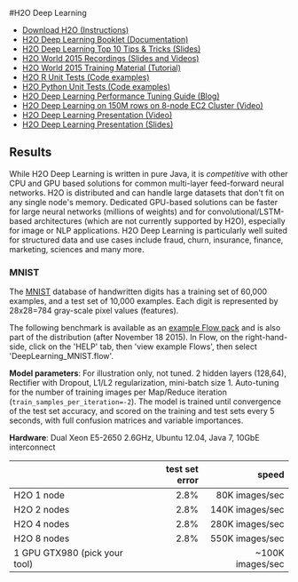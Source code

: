 #H2O Deep Learning

* [Download H2O (Instructions)](http://h2o.ai/download)
* [H2O Deep Learning Booklet (Documentation)](http://h2o.ai/resources)
* [H2O Deep Learning Top 10 Tips & Tricks (Slides)](http://www.slideshare.net/0xdata/h2o-world-top-10-deep-learning-tips-tricks-arno-candel)
* [H2O World 2015 Recordings (Slides and Videos)](http://h2oworld.h2o.ai)
* [H2O World 2015 Training Material (Tutorial)](https://github.com/h2oai/h2o-world-2015-training/tree/master/tutorials/deeplearning)
* [H2O R Unit Tests (Code examples)](https://github.com/h2oai/h2o-3/tree/master/h2o-r/tests/testdir_algos/deeplearning)
* [H2O Python Unit Tests (Code examples)](https://github.com/h2oai/h2o-3/tree/master/h2o-py/tests/testdir_algos/deeplearning)
* [H2O Deep Learning Performance Tuning Guide (Blog)](http://h2o.ai/blog/2015/08/deep-learning-performance/)
* [H2O Deep Learning on 150M rows on 8-node EC2 Cluster (Video)](https://www.youtube.com/watch?v=bInMSgZhDd4)
* [H2O Deep Learning Presentation (Video)](https://www.youtube.com/watch?v=E7aWAf-2N98)
* [H2O Deep Learning Presentation (Slides)](http://www.slideshare.net/0xdata/arno-candel-scalabledatascienceanddeeplearningwithh2omeetupacmebay)

## Results

While H2O Deep Learning is written in pure Java, it is *competitive* with other CPU and GPU based solutions for common multi-layer feed-forward neural networks. H2O is distributed and can handle large datasets that don't fit on any single node's memory. Dedicated GPU-based solutions can be faster for large neural networks (millions of weights) and for convolutional/LSTM-based architectures (which are not currently supported by H2O), especially for image or NLP applications. H2O Deep Learning is particularly well suited for structured data and use cases include fraud, churn, insurance, finance, marketing, sciences and many more.

### MNIST
The [MNIST](http://yann.lecun.com/exdb/mnist/) database of handwritten digits has a training set of 60,000 examples, and a test set of 10,000 examples. Each digit is represented by 28x28=784 gray-scale pixel values (features).

The following benchmark is available as an [example Flow pack](https://github.com/h2oai/h2o-3/tree/master/h2o-docs/src/product/flow/packs/examples) and is also part of the distribution (after November 18 2015). In Flow, on the right-hand-side, click on the 'HELP' tab, then 'view example Flows', then select 'DeepLearning_MNIST.flow'.

**Model parameters**: For illustration only, not tuned. 2 hidden layers (128,64), Rectifier with Dropout, L1/L2 regularization, mini-batch size 1. Auto-tuning for the number of training images per Map/Reduce iteration (`train_samples_per_iteration=-2`). The model is trained until convergence of the test set accuracy, and scored on the training and test sets every 5 seconds, with full confusion matrices and variable importances.

**Hardware**: Dual Xeon E5-2650 2.6GHz, Ubuntu 12.04, Java 7, 10GbE interconnect

| | test set error | speed | 
| --- | ---: | ---: |
| H2O 1 node | 2.8% | 80K images/sec |
| H2O 2 nodes | 2.8% | 140K images/sec |
| H2O 4 nodes | 2.8% | 280K images/sec | 
| H2O 8 nodes | 2.8% | 550K images/sec |
| 1 GPU GTX980 (pick your tool)| | ~100K images/sec |
